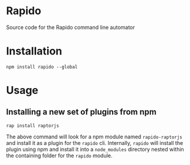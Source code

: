 Rapido
======

Source code for the Rapido command line automator

# Installation
`npm install rapido --global`

# Usage

## Installing a new set of plugins from npm
`rap install raptorjs`

The above command will look for a npm module named `rapido-raptorjs` and install it as
a plugin for the `rapido` cli. Internally, `rapido` will install the plugin using npm
and install it into a `node_modules` directory nested within the containing folder for 
the `rapido` module.



